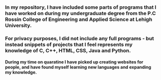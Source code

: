 

### In my repository, I have included some parts of programs that I have worked on during my undergraduate degree from the P.C Rossin College of Engineering and Applied Science at Lehigh University. 

### For privacy purposes, I did not include any full programs - but instead snippets of projects that I feel represents my knowledge of C, C++, HTML, CSS, Java and Python.

#### During my time on quaratine I have picked up creating websites for people, and have found myself learning new languages and expanding my knowledge.
